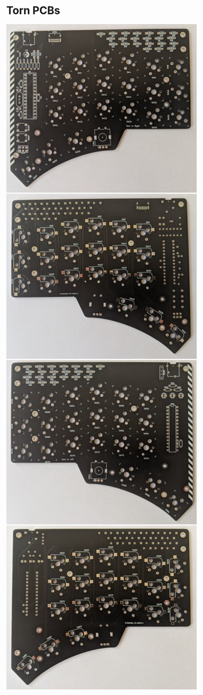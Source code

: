 Torn PCBs
===============

![torn](./img/pcb-right-front.jpg)
![torn](./img/pcb-right-back.jpg)
![torn](./img/pcb-left-front.jpg)
![torn](./img/pcb-left-back.jpg)


